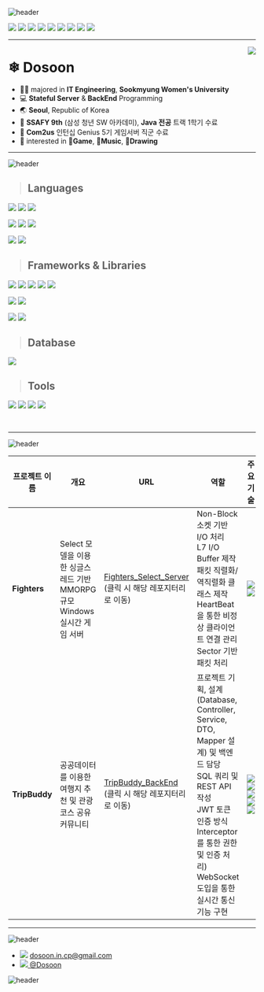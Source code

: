 ![header](https://capsule-render.vercel.app/api?type=waving&color=0:F28585,60:F2C6C2,90:F2B263,100:F2B263&height=120&animation=fadeIn&section=header&text=👋%20Hello!&fontAlign=17&fontColor=ffffff&desc=I'm%20Dosoon,%20Server%20Programmer%20🐰&descAlign=32&fontSize=60&descAlignY=80)

<img src="https://img.shields.io/badge/-C++-00599C?style=flat&logo=Cplusplus&logoColor=white"> <img src="https://img.shields.io/badge/-C-A8B9CC?style=flat&logo=C&logoColor=white"> <img src="https://img.shields.io/badge/-JAVA-007396?style=flat&logo=OpenJDK&logoColor=white"> <img src="https://img.shields.io/badge/-Python-3776AB?style=flat&logo=Python&logoColor=white"> <img src="https://img.shields.io/badge/-Spring-6DB33F?style=flat&logo=Spring&logoColor=white"> <img src="https://img.shields.io/badge/-Spring_Boot-6DB33F?style=flat&logo=SpringBoot&logoColor=white"> <img src="https://img.shields.io/badge/-Vue-4FC08D?style=flat&logo=Vue.js&logoColor=white"> <img src="https://img.shields.io/badge/-Android-3DDC84?style=flat&logo=Android&logoColor=white"> <img src="https://img.shields.io/badge/-Unity-FFFFFF?style=flat&logo=Unity&logoColor=black"> 

---

<a href="https://solved.ac/profile/dosoon_in_cp" target="_blank">
<img align='right' src="http://mazassumnida.wtf/api/v2/generate_badge?boj=dosoon_in_cp"> </a>

# ❄ Dosoon
- 👩‍🎓 majored in **IT Engineering**, **Sookmyung Women's University**
- 💻 **Stateful Server** & **BackEnd** Programming
- 🌏 **Seoul**, Republic of Korea
- 🌱 **SSAFY 9th** (삼성 청년 SW 아카데미), **Java 전공** 트랙 1학기 수료
- 👾 **Com2us** 인턴십 Genius 5기 게임서버 직군 수료
- 👀 interested in **👾Game**, **🎵Music**, **🎨Drawing**

---
![header](https://capsule-render.vercel.app/api?type=transparent&color=0:F28585,60:F2C6C2,90:F2B263,100:F2B263&height=50&animation=fadeIn&section=footer&text=📚%20Tech%20Stack&fontAlign=15&fontColor=ffffff&fontSize=40)

> ## Languages

<!-- 주요 언어 : C++, C, Java -->
<img src="https://img.shields.io/badge/-C++-00599C?style=flat&logo=Cplusplus&logoColor=white"> <img src="https://img.shields.io/badge/-C-A8B9CC?style=flat&logo=C&logoColor=white"> <img src="https://img.shields.io/badge/-JAVA-007396?style=flat&logo=OpenJDK&logoColor=white">

<img src="https://img.shields.io/badge/-C%23-239120?style=flat&logo=CSharp&logoColor=white"> <img src="https://img.shields.io/badge/-Python-3776AB?style=flat&logo=Python&logoColor=white"> <img src="https://img.shields.io/badge/-Javascript-F7DF1E?style=flat&logo=Javascript&logoColor=black">

<img src="https://img.shields.io/badge/-Swift-F05138?style=flat&logo=Swift&logoColor=white"> <img src="https://img.shields.io/badge/-PHP-777BB4?style=flat&logo=PHP&logoColor=white">
<br/>

> ## Frameworks & Libraries

<img src="https://img.shields.io/badge/-Unity-FFFFFF?style=flat&logo=Unity&logoColor=black"> <img src="https://img.shields.io/badge/-Spring-6DB33F?style=flat&logo=Spring&logoColor=white"> <img src="https://img.shields.io/badge/-Spring_Boot-6DB33F?style=flat&logo=SpringBoot&logoColor=white"> <img src="https://img.shields.io/badge/-Vue-4FC08D?style=flat&logo=Vue.js&logoColor=white"> <img src="https://img.shields.io/badge/-Android-3DDC84?style=flat&logo=Android&logoColor=white">

<img src="https://img.shields.io/badge/-Bootstrap-7952B3?style=flat&logo=Bootstrap&logoColor=white"> <img src="https://img.shields.io/badge/-Swagger-85EA2D?style=flat&logo=Swagger&logoColor=232323">

<img src="https://img.shields.io/badge/-Express.js-000000?style=flat&logo=Express&logoColor=white"> <img src="https://img.shields.io/badge/-Node.js-339933?style=flat&logo=Node.js&logoColor=white">
<br />

> ## Database

<img src="https://img.shields.io/badge/-MySQL-4479A1?style=flat&logo=MySQL&logoColor=white">
<br />

> ## Tools


<img src="https://img.shields.io/badge/-Github-181717?style=flat&logo=Github&logoColor=white"> <img src="https://img.shields.io/badge/-Postman-FF6C37?style=flat&logo=Postman&logoColor=white"> <img src="https://img.shields.io/badge/-AWS EC2-FF9900?style=flat&logo=AmazonEC2&logoColor=white"> <img src="https://img.shields.io/badge/-Wireshark-1679A7?style=flat&logo=Wireshark&logoColor=white">

<br />

---

![header](https://capsule-render.vercel.app/api?type=transparent&color=0:F28585,60:F2C6C2,90:F2B263,100:F2B263&height=80&animation=fadeIn&section=footer&text=📌%20Major%20Projects&fontAlign=20&fontColor=ffffff&fontSize=40)


|프로젝트 이름|개요|URL|역할|주요 기술|
|-|-|-|-|-|
|**Fighters**|Select 모델을 이용한 싱글스레드 기반 MMORPG 규모 Windows 실시간 게임 서버|<a href="https://github.com/Dosoon/Fighters_Select_Server">Fighters_Select_Server</a><br/>(클릭 시 해당 레포지터리로 이동)|Non-Block 소켓 기반 I/O 처리<br/>L7 I/O Buffer 제작<br/>패킷 직렬화/역직렬화 클래스 제작<br/>HeartBeat을 통한 비정상 클라이언트 연결 관리<br/>Sector 기반 패킷 처리|<img src="https://img.shields.io/badge/-C++-00599C?style=flat&logo=Cplusplus&logoColor=white"> <img src="https://img.shields.io/badge/-Wireshark-1679A7?style=flat&logo=Wireshark&logoColor=white">|
|**TripBuddy**|공공데이터를 이용한 여행지 추천 및 관광 코스 공유 커뮤니티|<a href="https://github.com/Dosoon/TripBuddy_BackEnd">TripBuddy_BackEnd</a><br/>(클릭 시 해당 레포지터리로 이동)|프로젝트 기획, 설계(Database, Controller, Service, DTO, Mapper 설계) 및 백엔드 담당<br/>SQL 쿼리 및 REST API 작성<br/>JWT 토큰 인증 방식<br/>Interceptor를 통한 권한 및 인증 처리)<br/> WebSocket 도입을 통한 실시간 통신 기능 구현|<img src="https://img.shields.io/badge/-JAVA-007396?style=flat&logo=OpenJDK&logoColor=white"> <img src="https://img.shields.io/badge/-Spring_Boot-6DB33F?style=flat&logo=SpringBoot&logoColor=white"> <img src="https://img.shields.io/badge/-Vue-4FC08D?style=flat&logo=Vue.js&logoColor=white"> <img src="https://img.shields.io/badge/-MySQL-4479A1?style=flat&logo=MySQL&logoColor=white"> <img src="https://img.shields.io/badge/-Swagger-85EA2D?style=flat&logo=Swagger&logoColor=232323"> |

---

![header](https://capsule-render.vercel.app/api?type=transparent&color=0:F28585,60:F2C6C2,90:F2B263,100:F2B263&height=80&animation=fadeIn&section=footer&text=📫%20Contact&fontAlign=12&fontColor=ffffff&fontSize=40)

* <img src="https://img.shields.io/badge/-Gmail-EA4335?style=flat&logo=Gmail&logoColor=white"> dosoon.in.cp@gmail.com
* <a href="https://velog.io/@dosoon"><img src="https://img.shields.io/badge/-Velog-20C997?style=flat&logo=Velog&logoColor=white"> @Dosoon</a>

![header](https://capsule-render.vercel.app/api?type=waving&color=0:F28585,60:F2C6C2,90:F2B263,100:F2B263&height=120&animation=fadeIn&section=footer&fontAlign=28&fontColor=ffffff)

<!---
Dosoon/Dosoon is a ✨ special ✨ repository because its `README.md` (this file) appears on your GitHub profile.
You can click the Preview link to take a look at your changes.
--->
